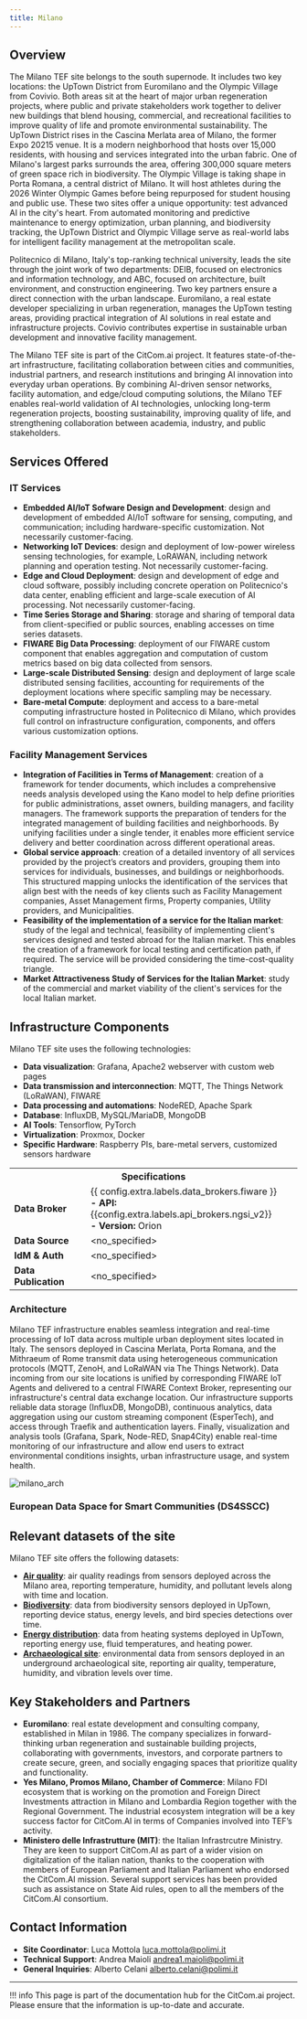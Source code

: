```yaml
---
title: Milano
---
```


## Overview

The Milano TEF site belongs to the south supernode. It includes two key locations: the UpTown District from Euromilano and the Olympic Village from Covivio.
Both areas sit at the heart of major urban regeneration projects, where public and private stakeholders work together to deliver new buildings that blend housing, commercial, and recreational facilities to improve quality of life and promote environmental sustainability.
The UpTown District rises in the Cascina Merlata area of Milano, the former Expo 20215 venue. It is a modern neighborhood that hosts over 15,000 residents, with housing and services integrated into the urban fabric.
One of Milano's largest parks surrounds the area, offering 300,000 square meters of green space rich in biodiversity.
The Olympic Village is taking shape in Porta Romana, a central district of Milano. It will host athletes during the 2026 Winter Olympic Games before being repurposed for student housing and public use.
These two sites offer a unique opportunity: test advanced AI in the city's heart. From automated monitoring and predictive maintenance to energy optimization, urban planning, and biodiversity tracking, the UpTown District and Olympic Village serve as real-world labs for intelligent facility management at the metropolitan scale.

Politecnico di Milano, Italy's top-ranking technical university, leads the site through the joint work of two departments: DEIB, focused on electronics and information technology, and ABC, focused on architecture, built environment, and construction engineering.
Two key partners ensure a direct connection with the urban landscape. Euromilano, a real estate developer specializing in urban regeneration, manages the UpTown testing areas, providing practical integration of AI solutions in real estate and infrastructure projects.
Covivio contributes expertise in sustainable urban development and innovative facility management.

The Milano TEF site is part of the CitCom.ai project. It features state-of-the-art infrastructure, facilitating collaboration between cities and communities, industrial partners, and research institutions and bringing AI innovation into everyday urban operations.
By combining AI-driven sensor networks, facility automation, and edge/cloud computing solutions, the Milano TEF enables real-world validation of AI technologies, unlocking long-term regeneration projects, boosting sustainability, improving quality of life, and strengthening collaboration between academia, industry, and public stakeholders.

## Services Offered

### IT Services
- **Embedded AI/IoT Sofware Design and Development**: design and development of embedded AI/IoT software for sensing, computing, and communication; including hardware-specific customization. Not necessarily customer-facing.
- **Networking IoT Devices**: design and deployment of low-power wireless sensing technologies, for example, LoRAWAN, including network planning and operation testing. Not necessarily customer-facing.
- **Edge and Cloud Deployment**: design and development of edge and cloud software, possibly including concrete operation on Politecnico's data center, enabling efficient and large-scale execution of AI processing. Not necessarily customer-facing.
- **Time Series Storage and Sharing**: storage and sharing of temporal data from client-specified or public sources, enabling accesses on time series datasets.
- **FIWARE Big Data Processing**: deployment of our FIWARE custom component that enables aggregation and computation of custom metrics based on big data collected from sensors.
- **Large-scale Distributed Sensing**: design and deployment of large scale distributed sensing facilities, accounting for requirements of the deployment locations where specific sampling may be necessary.
- **Bare-metal Compute**: deployment and access to a bare-metal computing infrastructure hosted in Politecnico di Milano, which provides full control on infrastructure configuration, components, and offers various customization options.

### Facility Management Services
- **Integration of Facilities in Terms of Management**: creation of a framework for tender documents, which includes a comprehensive needs analysis developed using the Kano model to help define priorities for public administrations, asset owners, building managers, and facility managers. The framework supports the preparation of tenders for the integrated management of building facilities and neighborhoods. By unifying facilities under a single tender, it enables more efficient service delivery and better coordination across different operational areas.
- **Global service approach**: creation of a detailed inventory of all services provided by the project’s creators and providers, grouping them into services for individuals, businesses, and buildings or neighborhoods. This structured mapping unlocks the identification of the services that align best with the needs of key clients such as Facility Management companies, Asset Management firms, Property companies, Utility providers, and Municipalities.
- **Feasibility of the implementation of a service for the Italian market**: study of the legal and technical, feasibility of implementing client's services designed and tested abroad for the Italian market. This enables the creation of a framework for local testing and certification path, if required. The service will be provided considering the time-cost-quality triangle.
- **Market Attractiveness Study of Services for the Italian Market**: study of the commercial and market viability of the client's services for the local Italian market.

## Infrastructure Components

Milano TEF site uses the following technologies:

- **Data visualization**: Grafana, Apache2 webserver with custom web pages
- **Data transmission and interconnection**: MQTT, The Things Network (LoRaWAN), FIWARE
- **Data processing and automations**: NodeRED, Apache Spark
- **Database**: InfluxDB, MySQL/MariaDB, MongoDB
- **AI Tools**: Tensorflow, PyTorch 
- **Virtualization**: Proxmox, Docker
- **Specific Hardware**: Raspberry PIs, bare-metal servers, customized sensors hardware

<table>
  <tr>
    <th colspan="2" style="text-align: center;">Specifications</th>
  </tr>
  <tr>
    <td><strong>Data Broker<strong></td>
    <td>
      {{ config.extra.labels.data_brokers.fiware }}<br>
      <strong>- API:</strong> {{config.extra.labels.api_brokers.ngsi_v2}}<br>
      <strong>- Version:</strong> Orion
    </td>
  </tr>
  <tr>
    <td><strong>Data Source<strong></td>
    <td>&lt;no_specified></td>
  </tr>
  <tr>
    <td><strong>IdM &amp; Auth<strong></td>
    <td>&lt;no_specified></td>
  </tr>
  <tr>
    <td><strong>Data Publication<strong></td>
    <td>&lt;no_specified></td>
  </tr>
</table>

### Architecture

Milano TEF infrastructure enables seamless integration and real-time processing of IoT data across multiple urban deployment sites located in Italy.
The sensors deployed in Cascina Merlata, Porta Romana, and the Mithraeum of Rome transmit data using heterogeneous communication protocols (MQTT, ZenoH, and LoRaWAN via The Things Network).
Data incoming from our site locations is unified by corresponding FIWARE IoT Agents and delivered to a central FIWARE Context Broker, representing our infrastructure's central data exchange location.
Our infrastructure supports reliable data storage (InfluxDB, MongoDB), continuous analytics, data aggregation using our custom streaming component (EsperTech), and access through Traefik and authentication layers.
Finally, visualization and analysis tools (Grafana, Spark, Node-RED, Snap4City) enable real-time monitoring of our infrastructure and allow end users to extract environmental conditions insights, urban infrastructure usage, and system health.

![milano_arch](./img/milano-arch.png)

### European Data Space for Smart Communities (DS4SSCC)

<!-- {{ config.extra.labels.ds4ssc_compliant.yes_comp.data_sources }} {{ config.extra.labels.ds4ssc_compliant.yes_comp.data_broker }} {{ config.extra.labels.ds4ssc_compliant.yes_comp.data_api }} {{ config.extra.labels.ds4ssc_compliant.no_comp.data_idm_auth }} {{ config.extra.labels.ds4ssc_compliant.no_comp.data_publication }}

![aarhus_city_lab_arch-ds4sscc](./img/aarhus_city_lab_ds4sscc-arch.svg) -->

## Relevant datasets of the site

Milano TEF site offers the following datasets:

- **[Air quality](/data_catalog/metadata_datasets/south_italy_uptown/)**: air quality readings from sensors deployed across the Milano area, reporting temperature, humidity, and pollutant levels along with time and location.
- **[Biodiversity](/data_catalog/metadata_datasets/south_italy_uptown/)**: data from biodiversity sensors deployed in UpTown, reporting device status, energy levels, and bird species detections over time.
- **[Energy distribution](/data_catalog/metadata_datasets/south_italy_uptown/)**: data from heating systems deployed in UpTown, reporting energy use, fluid temperatures, and heating power.
- **[Archaeological site](/data_catalog/metadata_datasets/south_italy_mithraeum-of-circus-maximus/)**: environmental data from sensors deployed in an underground archaeological site, reporting air quality, temperature, humidity, and vibration levels over time.

## Key Stakeholders and Partners

- **Euromilano**: real estate development and consulting company, established in Milan in 1986. The company specializes in forward-thinking urban regeneration and sustainable building projects, collaborating with governments, investors, and corporate partners to create secure, green, and socially engaging spaces that prioritize quality and functionality.
- **Yes Milano, Promos Milano, Chamber of Commerce**: Milano FDI ecosystem that is working on the promotion and Foreign Direct Investments attraction in Milano and Lombardia Region together with the Regional Government. The industrial ecosystem integration will be a key success factor for CitCom.AI in terms of Companies involved into TEF’s activity. 
- **Ministero delle Infrastrutture (MIT)**: the Italian Infrastrcutre Ministry. They are keen to support CitCom.AI as part of a wider vision on digitalization of the italian nation, thanks to the cooperation with members of European Parliament and Italian Parliament who endorsed the CitCom.AI mission. Several support services has been provided such as assistance on State Aid rules, open to all the members of the CitCom.AI consortium.

## Contact Information

- **Site Coordinator**: Luca Mottola <luca.mottola@polimi.it>
- **Technical Support**: Andrea Maioli <andrea1.maioli@polimi.it>
- **General Inquiries**: Alberto Celani <alberto.celani@polimi.it>

---

!!! info
    This page is part of the documentation hub for the CitCom.ai project. Please ensure that the information is up-to-date and accurate.
